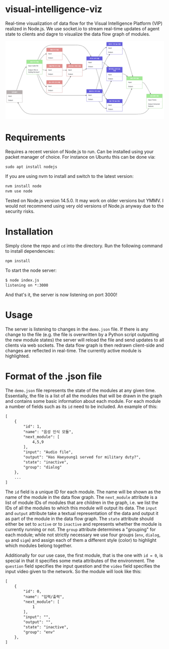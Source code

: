 # visual-intelligence-viz
Real-time visualization of data flow for the Visual Intelligence Platform (VIP) realized in Node.js. We use socket.io to stream real-time updates of agent state to clients and dagre to visualize the data flow graph of modules. 

![](public/img/viz.png)

# Requirements

Requires a recent version of Node.js to run. Can be installed using your packet manager of choice. For instance on Ubuntu this can be done via:

```
sudo apt install nodejs
```

If you are using nvm to install and switch to the latest version:

```
nvm install node
nvm use node
```

Tested on Node.js version 14.5.0. It may work on older versions but YMMV. I would not recommend using very old versions of Node.js anyway due to the security risks.

# Installation

Simply clone the repo and `cd` into the directory. Run the following command to install dependencies:

```
npm install
```

To start the node server:

```
$ node index.js
listening on *:3000
```

And that's it, the server is now listening on port 3000!

# Usage

The server is listening to changes in the `demo.json` file. If there is any change to the file (e.g. the file is overwritten by a Python script outputting the new module states) the server will reload the file and send updates to all clients via web sockets. The data flow graph is then redrawn client-side and changes are reflected in real-time. The currently active module is highlighted.

# Format of the .json file

The `demo.json` file represents the state of the modules at any given time. Essentially, the file is a list of all the modules that will be drawn in the graph and contains some basic information about each module. For each module a number of fields such as its `id` need to be included. An example of this:

```
[
    {
        "id": 1,
        "name": "음성 인식 모듈",
        "next_module": [
            4,5,9
        ],
        "input": "Audio file",
        "output": "Has Haeyoung1 served for military duty?",
        "state": "inactive",
        "group": "dialog"
    },
    ...
]
```

The `id` field is a unique ID for each module. The name will be shown as the name of the module in the data flow graph. The `next_module` attribute is a list of module IDs of modules that are children in the graph, i.e. we list the IDs of all the modules to which this module will output its data. The `input` and `output` attribute take a textual representation of the data and output it as part of the module in the data flow graph. The `state` attribute should either be set to `active` or to `inactive` and represents whether the module is currently running or not. The `group` attribute determines a "grouping" for each module; while not strictly necessary we use four groups (`env`, `dialog`, `qa` and `sigm`) and assign each of them a different style (color) to highlight which modules belong together.

Additionally for our use case, the first module, that is the one with `id = 0`, is special in that it specifies some meta attributes of the environment. The `question` field specifies the input question  and the `video` field specifies the input video given to the network. So the module will look like this:

```
[
    {
        "id": 0,
        "name": "입력/출력",
        "next_module": [
            1
        ],
        "input": "",
        "output": "",
        "state": "inactive",
        "group": "env"
    },
]
```
